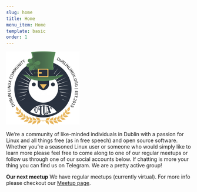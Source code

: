 ```yaml
---
slug: home
title: Home
menu_item: Home
template: basic
order: 1
---
```


![dlug full logo](images/dl_logo.png?resize=200,200) 
<!-- libera.chat-registration-ticket=2464 -->
We’re a community of like-minded individuals in Dublin with a passion for Linux and all things free (as in free speech) and open source software. Whether you’re a seasoned Linux user or someone who would simply like to learn more please feel free to come along to one of our regular meetups or follow us through one of our social accounts below. If chatting is more your thing you can find us on Telegram. We are a pretty active group!


**Our next meetup**  We have regular meetups (currently virtual). For more info please checkout our [Meetup page](https://www.meetup.com/Dublin-Linux-Community/?target=_blank).

<div style="display:none">
   <a rel="me" href="https://hostux.social/@linuxlads">Mastodon</a>
 </div>